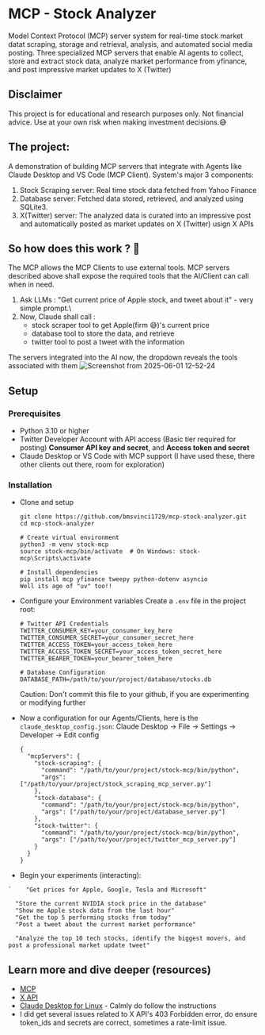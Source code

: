# MCP - Stock Analyzer


Model Context Protocol (MCP) server system for real-time stock market datat scraping, storage and retrieval, analysis, and automated social media posting. 
Three specialized MCP servers that enable AI agents to collect, store and extract stock data, analyze market performance from yfinance, and post impressive market updates to X (Twitter)

## Disclaimer
This project is for educational and research purposes only. Not financial advice. Use at your own risk when making investment decisions.😅

## The project:
A demonstration of building MCP servers that integrate with Agents like Claude Desktop and VS Code (MCP Client). System's major 3 components:
1. Stock Scraping server: Real time stock data fetched from Yahoo Finance
2. Database server: Fetched data stored, retrieved, and analyzed using SQLite3.
3. X(Twitter) server: The analyzed data is curated into an impressive post and automatically posted as market updates on X (Twitter) usign X APIs

## So how does this work ? 🤔 

The MCP allows the MCP Clients to use external tools. MCP servers described above shall expose the required tools that the AI/Client can call when in need.
1. Ask LLMs : "Get current price of Apple stock, and tweet about it" - very simple prompt.\
2. Now, Claude shall call :
   - stock scraper tool to get Apple(firm 😅)'s current price
   - database tool to store the data, and retrieve
   - twitter tool to post a tweet with the information 

The servers integrated into the AI now, the dropdown reveals the tools associated with them 
![Screenshot from 2025-06-01 12-52-24](https://github.com/user-attachments/assets/a7af09dd-fe47-41b8-ad91-912f3bee516a)

## Setup
### Prerequisites
  - Python 3.10 or higher
  - Twitter Developer Account with API access (Basic tier required for posting) **Consumer API key and secret**, and **Access token and secret**
  - Claude Desktop or VS Code with MCP support (I have used these, there other clients out there, room for exploration)

### Installation
  - Clone and setup
    ```
    git clone https://github.com/bmsvinci1729/mcp-stock-analyzer.git
    cd mcp-stock-analyzer

    # Create virtual environment
    python3 -m venv stock-mcp
    source stock-mcp/bin/activate  # On Windows: stock-mcp\Scripts\activate
    
    # Install dependencies
    pip install mcp yfinance tweepy python-dotenv asyncio
    Well its age of "uv" too!!

    ```
  - Configure your Environment variables
    Create a ```.env``` file in the project root:
    ```
    # Twitter API Credentials
    TWITTER_CONSUMER_KEY=your_consumer_key_here
    TWITTER_CONSUMER_SECRET=your_consumer_secret_here
    TWITTER_ACCESS_TOKEN=your_access_token_here
    TWITTER_ACCESS_TOKEN_SECRET=your_access_token_secret_here
    TWITTER_BEARER_TOKEN=your_bearer_token_here
    
    # Database Configuration
    DATABASE_PATH=/path/to/your/project/database/stocks.db

    ```
    Caution: Don't commit this file to your github, if you are experimenting or modifying further

  - Now a configuration for our Agents/Clients, here is the ```claude_desktop_config.json```: Claude Desktop -> File -> Settings -> Developer -> Edit config
    ```
    {
      "mcpServers": {
        "stock-scraping": {
          "command": "/path/to/your/project/stock-mcp/bin/python",
          "args": ["/path/to/your/project/stock_scraping_mcp_server.py"]
        },
        "stock-database": {
          "command": "/path/to/your/project/stock-mcp/bin/python",
          "args": ["/path/to/your/project/database_server.py"]
        },
        "stock-twitter": {
          "command": "/path/to/your/project/stock-mcp/bin/python",
          "args": ["/path/to/your/project/twitter_mcp_server.py"]
        }
      }
    }

    ```

  - Begin your experiments (interacting):
  ```
`    "Get prices for Apple, Google, Tesla and Microsoft"
  ```
  ```
    "Store the current NVIDIA stock price in the database"
    "Show me Apple stock data from the last hour"
    "Get the top 5 performing stocks from today"
    "Post a tweet about the current market performance"
  ```
  ```
    "Analyze the top 10 tech stocks, identify the biggest movers, and post a professional market update tweet"
  ```

## Learn more and dive deeper (resources)
- [MCP]([url](https://modelcontextprotocol.io/introduction))
- [X API]([url](https://developer.x.com/en/docs/x-api))
- [Claude Desktop for Linux]([url](https://github.com/aaddrick/claude-desktop-debian)) - Calmly do follow the instructions
- I did get several issues related to X API's 403 Forbidden error, do ensure token_ids and secrets are correct, sometimes a rate-limit issue.
